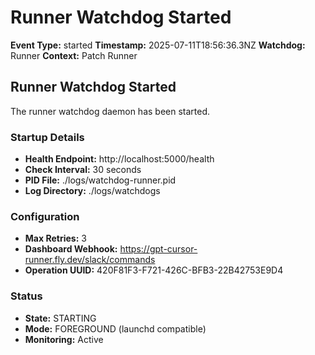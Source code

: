 # Runner Watchdog Started

**Event Type:** started
**Timestamp:** 2025-07-11T18:56:36.3NZ
**Watchdog:** Runner
**Context:** Patch Runner


## Runner Watchdog Started

The runner watchdog daemon has been started.

### Startup Details
- **Health Endpoint:** http://localhost:5000/health
- **Check Interval:** 30 seconds
- **PID File:** ./logs/watchdog-runner.pid
- **Log Directory:** ./logs/watchdogs

### Configuration
- **Max Retries:** 3
- **Dashboard Webhook:** https://gpt-cursor-runner.fly.dev/slack/commands
- **Operation UUID:** 420F81F3-F721-426C-BFB3-22B42753E9D4

### Status
- **State:** STARTING
- **Mode:** FOREGROUND (launchd compatible)
- **Monitoring:** Active


